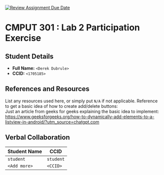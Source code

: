 [![Review Assignment Due Date](https://classroom.github.com/assets/deadline-readme-button-22041afd0340ce965d47ae6ef1cefeee28c7c493a6346c4f15d667ab976d596c.svg)](https://classroom.github.com/a/4btn9xaF)
# CMPUT 301 : Lab 2 Participation Exercise

## Student Details

- **Full Name:** `<Derek Dubrule>`
- **CCID:** `<1705185>`

## References and Resources

List any resources used here, or simply put `N/A` if not applicable.
Reference to get a basic idea of how to create add/delete buttons:  
Just an article from geeks for geeks explaining the basic idea to implement:  
https://www.geeksforgeeks.org/how-to-dynamically-add-elements-to-a-listview-in-android/?utm_source=chatgpt.com 

## Verbal Collaboration

| Student Name | CCID      |
| ------------ | --------- |
| `student`    | `student` |
| `<Add more>` | `<CCID>`  |
